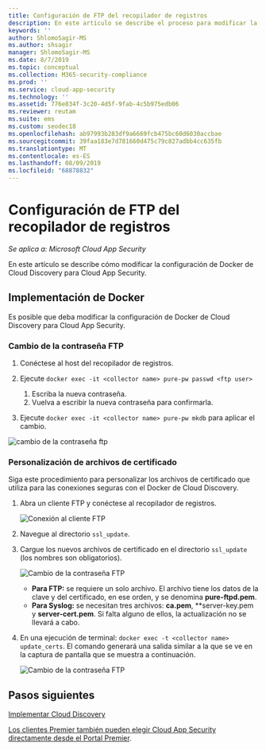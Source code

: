 ```yaml
---
title: Configuración de FTP del recopilador de registros
description: En este artículo se describe el proceso para modificar la configuración de Docker de Cloud Discovery para Cloud App Security.
keywords: ''
author: ShlomoSagir-MS
ms.author: shsagir
manager: ShlomoSagir-MS
ms.date: 8/7/2019
ms.topic: conceptual
ms.collection: M365-security-compliance
ms.prod: ''
ms.service: cloud-app-security
ms.technology: ''
ms.assetid: 776e834f-3c20-4d5f-9fab-4c5b975edb06
ms.reviewer: reutam
ms.suite: ems
ms.custom: seodec18
ms.openlocfilehash: ab97993b283df9a6669fcb475bc60d6030accbae
ms.sourcegitcommit: 39faa183e7d781660d475c79c827adbb4cc635fb
ms.translationtype: MT
ms.contentlocale: es-ES
ms.lasthandoff: 08/09/2019
ms.locfileid: "68878832"
---
```

# <a name="log-collector-ftp-configuration"></a>Configuración de FTP del recopilador de registros

*Se aplica a: Microsoft Cloud App Security*

En este artículo se describe cómo modificar la configuración de Docker de Cloud Discovery para Cloud App Security.

## <a name="docker-deployment"></a>Implementación de Docker

Es posible que deba modificar la configuración de Docker de Cloud Discovery para Cloud App Security.

### <a name="changing-the-ftp-password"></a>Cambio de la contraseña FTP

1. Conéctese al host del recopilador de registros.

2. Ejecute `docker exec -it <collector name> pure-pw passwd <ftp user>`

    1. Escriba la nueva contraseña.
    2. Vuelva a escribir la nueva contraseña para confirmarla.

3. Ejecute `docker exec -it <collector name> pure-pw mkdb` para aplicar el cambio.

  ![cambio de la contraseña ftp](./media/ftp-connect.png)

### <a name="customize-certificate-files"></a>Personalización de archivos de certificado

Siga este procedimiento para personalizar los archivos de certificado que utiliza para las conexiones seguras con el Docker de Cloud Discovery.

1. Abra un cliente FTP y conéctese al recopilador de registros.

   ![Conexión al cliente FTP](./media/ftp-connect.png)

2. Navegue al directorio `ssl_update`.
3. Cargue los nuevos archivos de certificado en el directorio `ssl_update` (los nombres son obligatorios).

    ![Cambio de la contraseña FTP](./media/new-certs.png)

    - **Para FTP:** se requiere un solo archivo. El archivo tiene los datos de la clave y del certificado, en ese orden, y se denomina **pure-ftpd.pem**.
    - **Para Syslog:** se necesitan tres archivos: **ca.pem**, **server-key.pem y **server-cert.pem**. Si falta alguno de ellos, la actualización no se llevará a cabo.

4. En una ejecución de terminal: `docker exec -t <collector name> update_certs`. El comando generará una salida similar a la que se ve en la captura de pantalla que se muestra a continuación.

    ![Cambio de la contraseña FTP](./media/update-certs.png)

## <a name="next-steps"></a>Pasos siguientes

[Implementar Cloud Discovery](set-up-cloud-discovery.md)

[Los clientes Premier también pueden elegir Cloud App Security directamente desde el Portal Premier](https://premier.microsoft.com/).